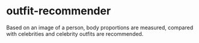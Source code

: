 # outfit-recommender
Based on an image of a person, body proportions are measured, compared with celebrities and celebrity outfits are recommended.
